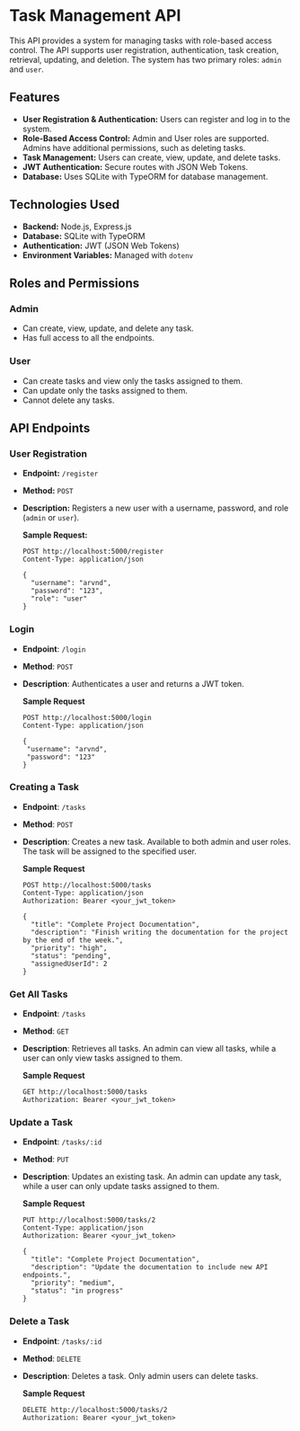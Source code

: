 # Task Management API

This API provides a system for managing tasks with role-based access control. The API supports user registration, authentication, task creation, retrieval, updating, and deletion. The system has two primary roles: `admin` and `user`.

## Features

- **User Registration & Authentication:** Users can register and log in to the system.
- **Role-Based Access Control:** Admin and User roles are supported. Admins have additional permissions, such as deleting tasks.
- **Task Management:** Users can create, view, update, and delete tasks.
- **JWT Authentication:** Secure routes with JSON Web Tokens.
- **Database:** Uses SQLite with TypeORM for database management.

## Technologies Used

- **Backend:** Node.js, Express.js
- **Database:** SQLite with TypeORM
- **Authentication:** JWT (JSON Web Tokens)
- **Environment Variables:** Managed with `dotenv`

## Roles and Permissions

### Admin
- Can create, view, update, and delete any task.
- Has full access to all the endpoints.

### User
- Can create tasks and view only the tasks assigned to them.
- Can update only the tasks assigned to them.
- Cannot delete any tasks.

## API Endpoints

### User Registration
- **Endpoint:** `/register`
- **Method:** `POST`
- **Description:** Registers a new user with a username, password, and role (`admin` or `user`).

  **Sample Request:**
  ```http
  POST http://localhost:5000/register
  Content-Type: application/json

  {
    "username": "arvnd",
    "password": "123",
    "role": "user"
  }

### Login
- **Endpoint**: `/login`
- **Method**: `POST`
- **Description**: Authenticates a user and returns a JWT token.
  
  **Sample Request**
   ```http
  POST http://localhost:5000/login
  Content-Type: application/json
  
  {
    "username": "arvnd",
    "password": "123"
  }

### Creating a Task
- **Endpoint**: `/tasks`
- **Method**: `POST`
- **Description**: Creates a new task. Available to both admin and user roles. The task will be assigned to the specified user.

    **Sample Request**
    ```http
    POST http://localhost:5000/tasks
    Content-Type: application/json
    Authorization: Bearer <your_jwt_token>
    
    {
      "title": "Complete Project Documentation",
      "description": "Finish writing the documentation for the project by the end of the week.",
      "priority": "high",
      "status": "pending",
      "assignedUserId": 2
    }

### Get All Tasks
- **Endpoint**: `/tasks`
- **Method**: `GET`
- **Description**: Retrieves all tasks. An admin can view all tasks, while a user can only view tasks assigned to them.

    **Sample Request**
    ```http
    GET http://localhost:5000/tasks
    Authorization: Bearer <your_jwt_token>

### Update a Task
- **Endpoint**: `/tasks/:id`
- **Method**: `PUT`
- **Description**: Updates an existing task. An admin can update any task, while a user can only update tasks assigned to them.

    **Sample Request**
    ```http
    PUT http://localhost:5000/tasks/2
    Content-Type: application/json
    Authorization: Bearer <your_jwt_token>
    
    {
      "title": "Complete Project Documentation",
      "description": "Update the documentation to include new API endpoints.",
      "priority": "medium",
      "status": "in progress"
    }

### Delete a Task
- **Endpoint**: `/tasks/:id`
- **Method**: `DELETE`
- **Description**: Deletes a task. Only admin users can delete tasks.

    **Sample Request**
    ```http
    DELETE http://localhost:5000/tasks/2
    Authorization: Bearer <your_jwt_token>
